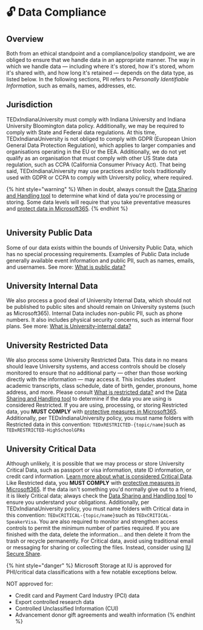 # 🔓 Data Compliance

## Overview

Both from an ethical standpoint and a compliance/policy standpoint, we are obliged to ensure that we handle data in an appropriate manner. The way in which we handle data — including where it's stored, how it's stored, whom it's shared with, and how long it's retained — depends on the data type, as listed below. In the following sections, PII refers to _Personally Identifiable Information_, such as emails, names, addresses, et&#x63;_._

## Jurisdiction

TEDxIndianaUniversity must comply with Indiana University and Indiana University Bloomington data policy. Additionally, we may be required to comply with State and Federal data regulations. At this time, TEDxIndianaUniversity is not obliged to comply with GDPR (European Union General Data Protection Regulation), which applies to larger companies and organisations operating in the EU or the EEA. Additionally, we do not yet qualify as an organisation that must comply with other US State data regulation, such as CCPA (California Consumer Privacy Act). That being said, TEDxIndianaUniversity may use practices and/or tools traditionally used with GDPR or CCPA to comply with University policy, where required.

{% hint style="warning" %}
When in doubt, always consult the [Data Sharing and Handling tool](https://datamanagement.iu.edu/tools/dsh.html) to determine what kind of data you're processing or storing. Some data levels will require that you take preventative measures and [protect data in Microsoft365](https://kb.iu.edu/d/bgfb).&#x20;
{% endhint %}

<figure><img src="https://datamanagement.iu.edu/img/therma-full.png" alt=""><figcaption></figcaption></figure>

## University Public Data

Some of our data exists within the bounds of University Public Data, which has no special processing requirements. Examples of Public Data include generally available event information and public PII, such as names, emails, and usernames. See more: [What is public data?](https://datamanagement.iu.edu/data-classifications/public-data.html)

## University Internal Data

We also process a good deal of University Internal Data, which should not be published to public sites and should remain on University systems (such as Microsoft365). Internal Data includes non-public PII, such as phone numbers. It also includes physical security concerns, such as internal floor plans. See more: [What is University-internal data?](https://datamanagement.iu.edu/data-classifications/university-internal-data.html)

## University Restricted Data

We also process some University Restricted Data. This data in no means should leave University systems, and access controls should be closely monitored to ensure that no additional party — other than those working directly with the information — may access it. This includes student academic transcripts, class schedule, date of birth, gender, pronouns, home address, and more. Please consult [What is restricted data?](https://datamanagement.iu.edu/data-classifications/restricted-data.html) and the [Data Sharing and Handling tool](https://datamanagement.iu.edu/tools/dsh.html) to determine if the data you are using is considered Restricted. If you are using, processing, or storing Restricted data, you **MUST COMPLY** with [protective measures in Microsoft365](https://kb.iu.edu/d/bgfb). Additionally, per TEDxIndianaUniversity policy, you must name folders with Restricted data in this convention: `TEDxRESTRICTED-{topic/name}`such as `TEDxRESTRICTED-HighSchoolGPAs`

## University Critical Data

Although unlikely, it is possible that we may process or store University Critical Data, such as passport or visa information, state ID information, or credit card information. [Learn more about what is considered Critical Data](https://datamanagement.iu.edu/data-classifications/critical-data/index.html). Like Restricted data, you **MUST COMPLY** with [protective measures in Microsoft365](https://kb.iu.edu/d/bgfb). If the data isn't something you'd normally give out to a friend, it is likely Critical data; always check the [Data Sharing and Handling tool](https://datamanagement.iu.edu/tools/dsh.html) to ensure you understand your obligations. Additionally, per TEDxIndianaUniversity policy, you must name folders with Critical data in this convention: `TEDxCRITICAL-{topic/name}`such as `TEDxCRITICAL-SpeakerVisa`. You are also required to monitor and strengthen access controls to permit the minimum number of parties required. If you are finished with the data, delete the information... and then delete it from the trash or recycle permanently. For Critical data, avoid using traditional email or messaging for sharing or collecting the files. Instead, consider using [IU Secure Share](https://kb.iu.edu/d/bhuz).

{% hint style="danger" %}
Microsoft Storage at IU is approved for PHI/critical data classifications with a few notable exceptions below.

NOT approved for:

* Credit card and Payment Card Industry (PCI) data
* Export controlled research data
* Controlled Unclassified Information (CUI)
* Advancement donor gift agreements and wealth information
{% endhint %}
